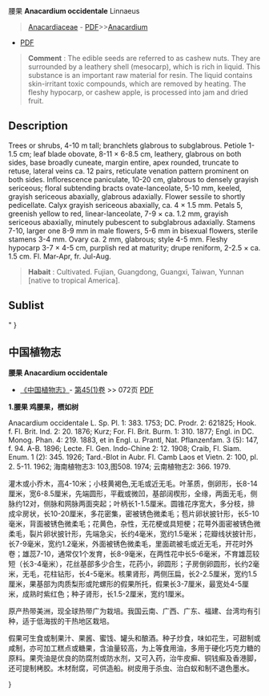 腰果  **Anacardium occidentale** Linnaeus

> [Anacardiaceae](http://www.iplant.cn/info/Anacardiaceae?t=foc) - [PDF](http://www.iplant.cn/foc/pdf/Anacardiaceae.pdf)>>[Anacardium](http://www.iplant.cn/info/Anacardium?t=foc)
 - [PDF](http://www.iplant.cn/foc/pdf/Anacardium.pdf)

> **Comment** : 
> The edible seeds are referred to as cashew nuts. They are surrounded by a leathery shell (mesocarp), which is rich in liquid. This substance is an important raw material for resin. The liquid contains skin-irritant toxic compounds, which are removed by heating. The fleshy hypocarp, or cashew apple, is processed into jam and dried fruit.

## Description

Trees or shrubs, 4-10 m tall; branchlets glabrous to subglabrous. Petiole 1-1.5 cm; leaf blade obovate, 8-11 × 6-8.5 cm, leathery, glabrous on both sides, base broadly cuneate, margin entire, apex rounded, truncate to retuse, lateral veins ca. 12 pairs, reticulate venation pattern prominent on both sides. Inflorescence paniculate, 10-20 cm, glabrous to densely grayish sericeous; floral subtending bracts ovate-lanceolate, 5-10 mm, keeled, grayish sericeous abaxially, glabrous adaxially. Flower sessile to shortly pedicellate. Calyx grayish sericeous abaxially, ca. 4 × 1.5 mm. Petals 5, greenish yellow to red, linear-lanceolate, 7-9 × ca. 1.2 mm, grayish sericeous abaxially, minutely pubescent to subglabrous adaxially. Stamens 7-10, larger one 8-9 mm in male flowers, 5-6 mm in bisexual flowers, sterile stamens 3-4 mm. Ovary ca. 2 mm, glabrous; style 4-5 mm. Fleshy hypocarp 3-7 × 4-5 cm, purplish red at maturity; drupe reniform, 2-2.5 × ca. 1.5 cm. Fl. Mar-Apr, fr. Jul-Aug.

> **Habait** : 
> Cultivated. Fujian, Guangdong, Guangxi, Taiwan, Yunnan [native to tropical America].

## Sublist
"
}
## 中国植物志

**腰果 Anacardium occidentale**

* [《中国植物志》](http://www.iplant.cn/frps)- [第45(1)卷](http://www.iplant.cn/frps/vol/45(1)) >> 072页 [PDF](http://www.iplant.cn/frps/pdf/45(1)/072a.PDF)

**1.腰果 鸡腰果，槚如树**

Anacardium occidentale L. Sp. Pl. 1: 383. 1753; DC. Prodr. 2: 621825; Hook. f. Fl. Brit. Ind. 2: 20. 1876; Kurz; For. Fl. Brit. Burm. 1: 310. 1877; Engl. in DC. Monog. Phan. 4: 219. 1883, et in Engl. u. Prantl, Nat. Pflanzenfam. 3 (5): 147, f. 94. A-B. 1896; Lecte. Fl. Gen. Indo-Chine 2: 12. 1908; Craib, Fl. Siam. Enum. 1 (2): 345. 1926; Tard.-Blot in Aubr. Fl. Camb Laos et Vietn. 2: 100, pl. 2. 5-11. 1962; 海南植物志3: 103,图508. 1974; 云南植物志2: 366. 1979.

灌木或小乔木，高4-10米；小枝黄褐色,无毛或近无毛。叶革质，倒卵形，长8-14厘米，宽6-8.5厘米，先端圆形，平截或微凹，基部阔楔形，全缘，两面无毛，侧脉约12对，侧脉和网脉两面突起；叶柄长1-1.5厘米。圆锥花序宽大，多分枝，排成伞房状，长10-20厘米，多花密集，密被锈色微柔毛；苞片卵状披针形，长5-10毫米，背面被锈色微柔毛；花黄色，杂性，无花梗或具短梗；花萼外面密被锈色微柔毛，裂片卵状披针形，先端急尖，长约4毫米，宽约1.5毫米；花瓣线状披针形，长7-9毫米，宽约1.2毫米，外面被锈色微柔毛，里面疏被毛或近无毛，开花时外卷；雄蕊7-10，通常仅1个发育，长8-9毫米，在两性花中长5-6毫米，不育雄蕊较短（长3-4毫米），花丝基部多少合生，花药小，卵圆形；子房倒卵圆形，长约2毫米，无毛，花柱钻形，长4-5毫米。核果肾形，两侧压扁，长2-2.5厘米，宽约1.5厘米，果基部为肉质梨形或陀螺形的假果所托，假果长3-7厘米，最宽处4-5厘米，成熟时紫红色；种子肾形，长1.5-2厘米，宽约1厘米。

原产热带美洲，现全球热带广为栽培。我国云南、广西、广东、福建、台湾均有引种，适于低海拔的干热地区栽培。

假果可生食或制果汁、果酱、蜜饯、罐头和酿酒。种子炒食，味如花生，可甜制或咸制，亦可加工糕点或糖果，含油量较高，为上等食用油，多用于硬化巧克力糖的原料。果壳油是优良的防腐剂或防水剂，又可入药，治牛皮癣、铜钱癣及香港脚，还可提制栲胶。木材耐腐，可供造船。树皮用于杀虫、治白蚁和制不退色墨水。

}